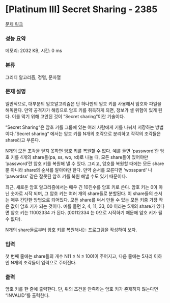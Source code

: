 # [Platinum III] Secret Sharing - 2385 

[문제 링크](https://www.acmicpc.net/problem/2385) 

### 성능 요약

메모리: 2032 KB, 시간: 0 ms

### 분류

그리디 알고리즘, 정렬, 문자열

### 문제 설명

<p>일반적으로, 대부분의  암호알고리즘은 단 하나만의 암호 키를 사용해서 암호화 파일을 해독한다. 만약 공격자가 해킹으로 암호 키를 취득하게 되면, 정보가 샐 위험이 있게 된다. 이를 막기 위해 고안된 것이 “Secret sharing”이란 기술이다.</p>

<p>“Secret Sharing“은 암호 키를 그룹에 있는 여러 사람에게 키를 나눠서 저장하는 방법이다.”Secret sharing“ 에서는 암호 키를 N개의 조각으로 분리하고 각각의 조각들은 share라고 부른다.</p>

<p>N개의 모든 조각을 얻지 못하면 암호 키를 복원할 수 없다.  예를 들면 'password'란 암호 키를 4개의 share들(pa, ss, wo, rd)로 나눌 때, 모든 share들이 있어야만 ‘password’란 암호 키를 복원해 낼 수 있다. 그리고, 암호를 복원할 때에는 모든 share뿐 아니라 share의 순서를 알아야만 한다. 만약 순서를 모른다면 ‘wosspard' 나 ’pawordss' 같은 잘못된 암호 키를 복원 해낼 수도 있기 때문이다.</p>

<p>최근, 새로운 암호 알고리즘에서는 매우 긴 10진수를 암호 키로 쓴다. 암호 키는 0이 아닌 숫자로 시작 되며, 그 암호 키는 여러 개의 share들로 분할된다. 이 share들의 순서는 매우 간단한 방법으로 되어있다. 모든 share를 써서 만들 수 있는 모든 키중 가장 작은 값이 암호 키가 되는 것이다. 예를 들면 2, 4, 11, 33, 00 이라는 5개의 share가 있다면 암호 키는 11002334 가 된다. (00112334 는 0으로 시작하기 때문에 암호 키가 될 수 없다).</p>

<p>N개의 share들로부터 암호 키를 복원해내는 프로그램을 작성하여 보자.</p>

### 입력 

 <p>첫 번째 줄에는 share들의 개수 N(1 ≤ N ≤ 100)이 주어지고, 다음 줄에는 5자리 이하인 N개의 조각들이 입력으로 주어진다.</p>

### 출력 

 <p>암호 키를 한 줄에 출력한다. 단, 위의 조건을 만족하는 암호 키가 존재하지 않는다면 “INVALID”를 출력한다.﻿</p>

